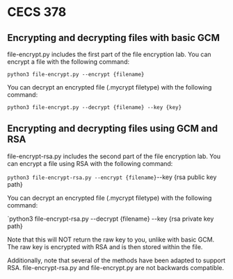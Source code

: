 # CECS 378

## Encrypting and decrypting files with basic GCM

file-encrypt.py includes the first part of the file encryption lab. You can encrypt a file with the following command:

`python3 file-encrypt.py --encrypt {filename}`

You can decrypt an encrypted file (.mycrypt filetype) with the following command:

`python3 file-encrypt.py --decrypt {filename} --key {key}`

## Encrypting and decrypting files using GCM and RSA

file-encrypt-rsa.py includes the second part of the file encryption lab. You can encrypt a file using RSA with the following command:

`python3 file-encrypt-rsa.py --encrypt {filename}`--key {rsa public key path}

You can decrypt an encrypted file (.mycrypt filetype) with the following command:

`python3 file-encrypt-rsa.py --decrypt {filename} --key {rsa private key path}

Note that this will NOT return the raw key to you, unlike with basic GCM. The raw key is encrypted with RSA and is then stored within the file.

Additionally, note that several of the methods have been adapted to support RSA. file-encrypt-rsa.py and file-encrypt.py are not backwards compatible.
